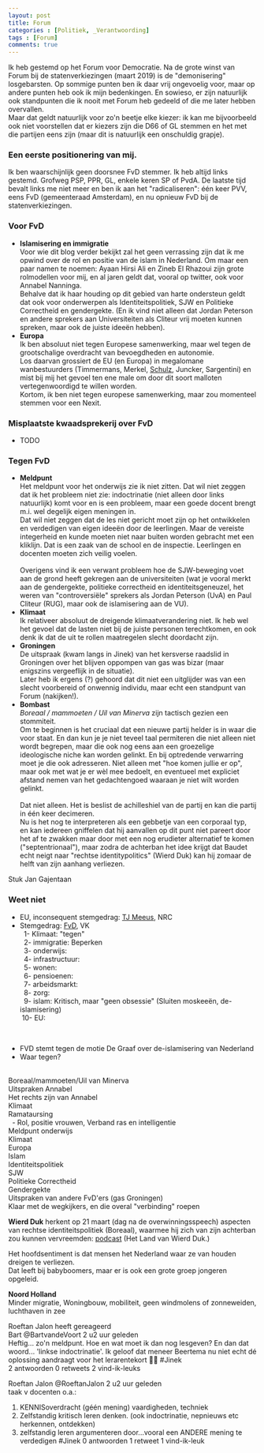 ```yaml
---
layout: post
title: Forum
categories : [Politiek, _Verantwoording]
tags : [Forum]
comments: true
---
```


Ik heb gestemd op het Forum voor Democratie. Na de grote winst van Forum bij de statenverkiezingen (maart 2019) is de "demonisering" losgebarsten. Op sommige punten ben ik daar vrij ongevoelig voor, maar op andere punten heb ook ik mijn bedenkingen. En sowieso, er zijn natuurlijk ook standpunten die ik nooit met Forum heb gedeeld of die me later hebben overvallen.<br>
Maar dat geldt natuurlijk voor zo'n beetje elke kiezer: ik kan me bijvoorbeeld ook niet voorstellen dat er kiezers zijn die D66 of GL stemmen en het met die partijen eens zijn (maar dit is natuurlijk een onschuldig grapje).
 
### Een eerste positionering van mij.
Ik ben waarschijnlijk geen doorsnee FvD stemmer. Ik heb altijd links gestemd. Grofweg PSP, PPR, GL, enkele keren SP of PvdA. De laatste tijd bevalt links me niet meer en ben ik aan het "radicaliseren": &eacute;&eacute;n keer PVV, eens FvD (gemeenteraad Amsterdam), en nu opnieuw FvD bij de statenverkiezingen.

### Voor FvD
* **Islamisering en immigratie**<br>
Voor wie dit blog verder bekijkt zal het geen verrassing zijn dat ik me opwind over de rol en positie van de islam in Nederland. Om maar een paar namen te noemen: Ayaan Hirsi Ali en Zineb El Rhazoui zijn grote rolmodellen voor mij, en al jaren geldt dat, vooral op twitter, ook voor Annabel Nanninga.<br>
Behalve dat ik haar houding op dit gebied van harte ondersteun geldt dat ook voor onderwerpen als Identiteitspolitiek, SJW en Politieke Correctheid en gendergekte. (En ik vind niet alleen dat Jordan Peterson en andere sprekers aan Universiteiten als Cliteur vrij moeten kunnen spreken, maar ook de juiste idee&euml;n hebben).
* **Europa**<br>
Ik ben absoluut niet tegen Europese samenwerking, maar wel tegen de grootschalige overdracht van bevoegdheden en autonomie.<br>
Los daarvan grossiert de EU (en Europa) in megalomane wanbestuurders (Timmermans, Merkel, <a href="https://www.geenstijl.nl/3152651/mogen_we_aub_weg_uit_ep/" target="_blank">Schulz</a>, Juncker, Sargentini) en mist bij mij het gevoel ten ene male om door dit soort malloten vertegenwoordigd te willen worden.<br>
Kortom, ik ben niet tegen europese samenwerking, maar zou momenteel stemmen voor een Nexit. 

### Misplaatste kwaadsprekerij over FvD
* TODO


### Tegen FvD
* **Meldpunt**<br>
Het meldpunt voor het onderwijs zie ik niet zitten. Dat wil niet zeggen dat ik het probleem niet zie: indoctrinatie (niet alleen door links natuurlijk) komt voor en is een probleem, maar een goede docent brengt m.i. wel degelijk eigen meningen in.<br>
Dat  wil niet zeggen dat de les niet gericht moet zijn op het ontwikkelen en verdedigen van eigen idee&euml;n door de leerlingen. Maar de vereiste integerheid en kunde moeten niet naar buiten worden gebracht met een kliklijn. Dat is een zaak van de school en de inspectie. Leerlingen en docenten moeten zich veilig voelen.<br><br>
Overigens vind ik een verwant probleem hoe de SJW-beweging voet aan de grond heeft gekregen aan de universiteiten (wat je vooral merkt aan de gendergekte, politieke correctheid en identiteitsgeneuzel, het weren van "controversi&euml;le" sprekers als Jordan Peterson (UvA) en Paul Cliteur (RUG), maar ook de islamisering aan de VU).<br>
* **Klimaat**<br>
Ik relativeer absoluut de dreigende klimaatverandering niet. Ik heb wel het gevoel dat de lasten niet bij de juiste personen terechtkomen, en ook denk ik dat de uit te rollen maatregelen slecht doordacht zijn.
* **Groningen**<br>
De uitspraak (kwam langs in Jinek) van het kersverse raadslid in Groningen over het blijven oppompen van gas was bizar (maar enigszins vergeeflijk in de situatie).<br>
Later heb ik ergens (?) gehoord dat dit niet een uitglijder was van een slecht voorbereid of onwennig individu, maar echt een standpunt van Forum (nakijken!).
* **Bombast**<br>
*Boreaal / mammoeten / Uil van Minerva* zijn tactisch gezien een stommiteit.<br>
Om te beginnen is het cruciaal dat een nieuwe partij helder is in waar die voor staat. En dan kun je je niet teveel taal permiteren die niet alleen niet wordt begrepen, maar die ook nog eens aan een groezelige ideologische niche kan worden gelinkt. En bij optredende verwarring moet je die ook adresseren. Niet alleen met "hoe komen jullie er op", maar ook met wat je er w&egrave;l mee bedoelt, en eventueel met expliciet afstand nemen van het gedachtengoed waaraan je niet wilt worden gelinkt.<br><br>
Dat niet alleen. Het is beslist de achilleshiel van de partij en kan die partij in &eacute;&eacute;n keer decimeren.<br>
Nu is het nog te interpreteren als een gebbetje van een corporaal typ, en kan iedereen gniffelen dat hij aanvallen op dit punt niet pareert door het af te zwakken maar door met een nog erudieter alternatief te komen ("septentrionaal"), maar zodra de achterban het idee krijgt dat Baudet echt neigt naar "rechtse identitypolitics" (Wierd Duk) kan hij zomaar de helft van zijn aanhang verliezen.

Stuk Jan Gajentaan<br>

### Weet niet
* EU, inconsequent stemgedrag:
<a href="https://www.nrc.nl/nieuws/2019/04/04/maar-is-thierry-dan-al-zijn-stukken-vergeten-a3955733" target="_blank">TJ Meeus</a>, NRC
* Stemgedrag: <a href="https://www.volkskrant.nl/nieuws-achtergrond/wat-wil-forum-voor-democratie-het-stemgedrag-van-thierry-baudet-en-theo-hiddema-onder-de-loep~b425e97f/" target="_blank"> FvD</a>, VK
<br>&nbsp; 1- Klimaat: "tegen"
<br>&nbsp; 2- immigratie: Beperken
<br>&nbsp; 3- onderwijs: 
<br>&nbsp; 4- infrastructuur: 
<br>&nbsp; 5- wonen: 
<br>&nbsp; 6- pensioenen: 
<br>&nbsp; 7- arbeidsmarkt: 
<br>&nbsp; 8- zorg: 
<br>&nbsp; 9- islam: Kritisch, maar "geen obsessie" (Sluiten moskee&euml;n, de-islamisering)
<br>&nbsp;10- EU:
<br>

* FVD stemt tegen de motie De Graaf over de-islamisering van Nederland
* Waar tegen?<br><br>



Boreaal/mammoeten/Uil van Minerva<br>
Uitspraken Annabel<br>
Het rechts zijn van Annabel<br>
Klimaat<br>
Ramataursing<br>
&nbsp; - Rol, positie vrouwen, Verband ras en intelligentie<br>
Meldpunt onderwijs<br>
Klimaat<br>
Europa<br>
Islam<br>
Identiteitspolitiek<br>
SJW<br>
Politieke Correctheid<br>
Gendergekte<br>
Uitspraken van andere FvD'ers (gas Groningen)<br>
Klaar met de wegkijkers, en die overal "verbinding" roepen<br>

**Wierd Duk** herkent op 21 maart (dag na de overwinningsspeech) aspecten van rechtse identiteitspolitiek (Boreaal), waarmee hij zich van zijn achterban zou kunnen vervreemden:
<a href="https://www.telegraaf.nl/nieuws/3395889/probleem-salafistische-scholen-niet-te-stuiten?utm_source=twitter&utm_medium=social&utm_campaign=seeding-telegraaf" target="_blank">podcast</a> (Het Land van Wierd Duk.)
<!--Ik zie alleen links naar een bepaarde podcast, niet naar de verzameling-->
Het hoofdsentiment is dat mensen het Nederland waar ze van houden dreigen te verliezen.<br>
Dat leeft bij babyboomers, maar er is ook een grote groep jongeren opgeleid.

**Noord Holland**<br>
Minder migratie, Woningbouw, mobiliteit, geen windmolens of zonneweiden, luchthaven in zee<br>

 Roeftan Jalon heeft gereageerd<br>
Bart‏ @BartvandeVoort 2 u2 uur geleden<br>
Heftig... zo'n meldpunt. Hoe en wat moet ik dan nog lesgeven? En dan dat woord... 'linkse indoctrinatie'. Ik geloof dat meneer Beertema nu niet echt dé oplossing aandraagt voor het lerarentekort 🙈😕 #Jinek<br>
2 antwoorden 0 retweets 2 vind-ik-leuks

Roeftan Jalon‏ @RoeftanJalon 2 u2 uur geleden<br>
taak v docenten o.a.:
1. KENNISoverdracht (géén mening) vaardigheden, techniek
2. Zelfstandig kritisch leren denken. (ook indoctrinatie, nepnieuws etc herkennen, ontdekken)
3. zelfstandig leren argumenteren door...vooral een ANDERE mening te verdedigen
#Jinek
0 antwoorden 1 retweet 1 vind-ik-leuk





